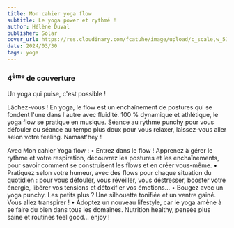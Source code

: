 ```yaml
---
title: Mon cahier yoga flow
subtitle: Le yoga power et rythmé !
author: Hélène Duval
publisher: Solar
cover_url: https://res.cloudinary.com/fcatuhe/image/upload/c_scale,w_512/v1711899163/raphaele-rodellar.fr/bibliotheque/9782263149108.jpg
date: 2024/03/30
tags: yoga
---
```


### 4<sup>ème</sup> de couverture

Un yoga qui puise, c'est possible !

Lâchez-vous ! En yoga, le flow est un enchaînement de postures qui se fondent l'une dans l'autre avec fluidité. 100 % dynamique et athlétique, le yoga flow se pratique en musique. Séance au rythme punchy pour vous défouler ou séance au tempo plus doux pour vous relaxer, laissez-vous aller selon votre feeling. Namast'hey !

Avec Mon cahier Yoga flow :
•	Entrez dans le flow ! Apprenez à gérer le rythme et votre respiration, découvrez les postures et les enchaînements, pour savoir comment se construisent les flows et en créer vous-même.
•	Pratiquez selon votre humeur, avec des flows pour chaque situation du quotidien : pour vous défouler, vous réveiller, vous déstresser, booster votre énergie, libérer vos tensions et détoxifier vos émotions...
•	Bougez avec un yoga punchy. Les petits plus ? Une silhouette tonifiée et un ventre gainé. Vous allez transpirer !
•	Adoptez un nouveau lifestyle, car le yoga amène à se faire du bien dans tous les domaines. Nutrition healthy, pensée plus saine et routines feel good... enjoy !
